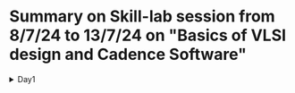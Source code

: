 # Summary on Skill-lab session from 8/7/24 to 13/7/24 on "Basics of VLSI design and Cadence Software"
<details>
  <summary>Day1</summary>
<details>
  <summary>Session-1</summary>
  1) Addition, multiplication and shift are three basic operations in any basic VLSI design. </br>
  2) PMOS and NMOS introduction. </br>
  3) Inverter design using PMOS and NMOS.</br>
  4) Carry Look Ahead Adder truth table.</br>
  5) Voltage transfer characteristics and transient analysis.</br>
  6) AND = NAND and then connected to NOT gate is correct but NAND = AND and then connected to NOT gate is completely wrong.</br>
</details>
<details>
<summary>Session-2 and 3</summary>
  1) CMOS implementation on Cadence Software on linux (ubuntu).</br>
  2) We log in to network page using ssh keys and ip address. Enter password and then type `csh` and 'source cshrc_617'. Shift to appropriate directory and then type 'virtuoso &'.</br>
  3) Tutorials on youtube are available. 
</details>
</details>
